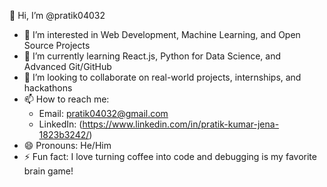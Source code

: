 👋 Hi, I’m @pratik04032  
- 👀 I’m interested in Web Development, Machine Learning, and Open Source Projects  
- 🌱 I’m currently learning React.js, Python for Data Science, and Advanced Git/GitHub  
- 💞️ I’m looking to collaborate on real-world projects, internships, and hackathons  
- 📫 How to reach me:  
  - Email: pratik04032@gmail.com  
  - LinkedIn: (https://www.linkedin.com/in/pratik-kumar-jena-1823b3242/)  
- 😄 Pronouns: He/Him  
- ⚡ Fun fact: I love turning coffee into code and debugging is my favorite brain game!  
